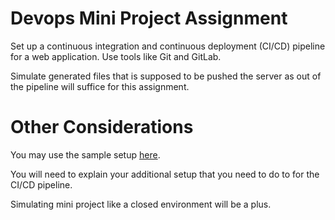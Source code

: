 # Devops Mini Project Assignment

Set up a continuous integration and continuous deployment (CI/CD) pipeline for a web application. Use tools like Git and GitLab.

Simulate generated files that is supposed to be pushed the server as out of the pipeline will suffice for this assignment.

# Other Considerations

You may use the sample setup [here](https://github.com/aocs-main/devops-in-a-container).

You will need to explain your additional setup that you need to do to for the CI/CD pipeline.

Simulating mini project like a closed environment will be a plus. 